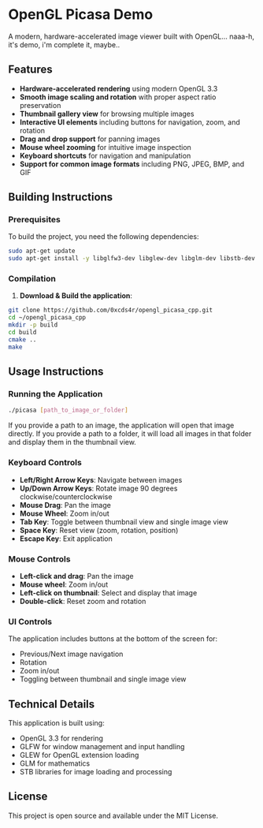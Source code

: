 # OpenGL Picasa Demo

A modern, hardware-accelerated image viewer built with OpenGL... naaa-h, it's demo, i'm complete it, maybe..

## Features

- **Hardware-accelerated rendering** using modern OpenGL 3.3
- **Smooth image scaling and rotation** with proper aspect ratio preservation
- **Thumbnail gallery view** for browsing multiple images
- **Interactive UI elements** including buttons for navigation, zoom, and rotation
- **Drag and drop support** for panning images
- **Mouse wheel zooming** for intuitive image inspection
- **Keyboard shortcuts** for navigation and manipulation
- **Support for common image formats** including PNG, JPEG, BMP, and GIF

## Building Instructions

### Prerequisites

To build the project, you need the following dependencies:

```bash
sudo apt-get update
sudo apt-get install -y libglfw3-dev libglew-dev libglm-dev libstb-dev libpng-dev libjpeg-dev cmake build-essential
```

### Compilation

1. **Download & Build the application**:
```bash
git clone https://github.com/0xcds4r/opengl_picasa_cpp.git
cd ~/opengl_picasa_cpp
mkdir -p build
cd build
cmake ..
make
```

## Usage Instructions

### Running the Application

```bash
./picasa [path_to_image_or_folder]
```

If you provide a path to an image, the application will open that image directly. If you provide a path to a folder, it will load all images in that folder and display them in the thumbnail view.

### Keyboard Controls

- **Left/Right Arrow Keys**: Navigate between images
- **Up/Down Arrow Keys**: Rotate image 90 degrees clockwise/counterclockwise
- **Mouse Drag**: Pan the image
- **Mouse Wheel**: Zoom in/out
- **Tab Key**: Toggle between thumbnail view and single image view
- **Space Key**: Reset view (zoom, rotation, position)
- **Escape Key**: Exit application

### Mouse Controls

- **Left-click and drag**: Pan the image
- **Mouse wheel**: Zoom in/out
- **Left-click on thumbnail**: Select and display that image
- **Double-click**: Reset zoom and rotation

### UI Controls

The application includes buttons at the bottom of the screen for:
- Previous/Next image navigation
- Rotation
- Zoom in/out
- Toggling between thumbnail and single image view

## Technical Details

This application is built using:
- OpenGL 3.3 for rendering
- GLFW for window management and input handling
- GLEW for OpenGL extension loading
- GLM for mathematics
- STB libraries for image loading and processing

## License

This project is open source and available under the MIT License.
